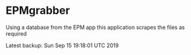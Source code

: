 # EPMgrabber
Using a database from the EPM app this application scrapes the files as required


Latest backup: Sun Sep 15 19:18:01 UTC 2019
